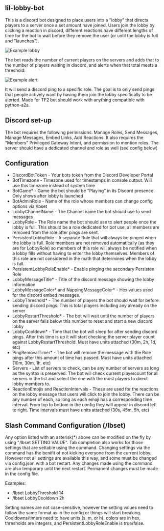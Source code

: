 ## lil-lobby-bot
This is a discord bot designed to place users into a "lobby" that directs players to a server once a set amount have joined. 
Users join the lobby by clicking a reaction in discord, different reactions have different lengths of time for the bot to wait before they remove the user (or until the lobby is full and "launches").

![Example lobby](https://i.imgur.com/Zxvdfil.png)

The bot reads the number of current players on the servers and adds that to the number of players waiting in discord, and alerts when that total meets a threshold:

![Example alert](https://i.imgur.com/ATHpA3z.png)

It will send a discord ping to a specific role. The goal is to only send pings that people actively want by having them join the lobby specifically to be alerted.
Made for TF2 but should work with anything compatible with python-a2s.
## Discord set-up
The bot requires the following permissions: Manage Roles, Send Messages, Manage Messages, Embed Links, Add Reactions. It also requires the "Members" Privileged Gateway Intent, and permission to mention roles.
The server should have a dedicated channel and role as well (see config below)
## Configuration
- DiscordBotToken - Your bots token from the Discord Developer Portal
- BotTimezone - Timezone used for timestamps in console output. Will use this timezone instead of system time
- BotGame* - Game the bot should be "Playing" in its Discord presence. Only shows after lobby is launched
- BotAdminRole - Name of the role whose members can change config options via /lbset
- LobbyChannelName - The Channel name the bot should use to send messages
- LobbyRole - The Role name the bot should use to alert people once the lobby is full. This should be a role dedicated for bot use, all members are removed from the role after pings are sent.
- PersistentLobbyRole - A separate Role that will always be pinged when the lobby is full. Role members are not removed automatically (as they are for LobbyRole) so members of this role will  always be notified when a lobby fills without having to enter the lobby themselves. Members of this role are not considered in the math that determines when the lobby is full.
- PersistentLobbyRoleEnable* - Enable pinging the secondary Persisten Role
- LobbyMessageTitle* - Title of the discord message showing the lobby information
- LobbyMessageColor* and NappingMessageColor* - Hex values used for the discord embed messages.
- LobbyThreshold* - The number of players the bot should wait for before sending discord pings. This is total players including any already on the server
- LobbyRestartThreshold* - The bot will wait until the number of players on the server falls below this number to reset and start a new discord lobby
- LobbyCooldown* - Time that the bot will sleep for after sending discord pings. After this time is up it will start checking the server player count against LobbyRestartThreshold. Must have units attached (30m, 2h, 1d, etc) 
- PingRemovalTimer* - The bot will remove the message with the Role pings after this amount of time has passed. Must have units attached (10m, 30m, 1h, etc) 
- Servers - List of servers to check, can be any number of servers as long as the syntax is preserved. The bot will check current playercount for all servers in the list and select the one with the most players to direct lobby members to.
- ReactionEmojis and ReactionIntervals - These are used for the reactions on the lobby message that users will click to join the lobby. There can be any number of each, so long as each emoji has a corresponding time interval. From top to bottom in the config they will appear in discord left to right. Time intervals must have units attached (30s, 45m, 5h, etc) 
## Slash Command Configuration (/lbset)
Any option listed with an asterisk(*) above can be modified on the fly by using "/lbset SETTING VALUE". Tab completion also works for those settings that are settable using the command.
Changing settings via the command has the benifit of not kicking everyone from the current lobby. However not all settings are available this way, and some must be changed via config.json with a bot restart. Any changes made using the command are also temporary until the next restart. Permanent changes must be made in the config file.

Examples:
- /lbset LobbyThreshold 14
- /lbset LobbyCooldown 2h

Setting names are not case-sensitive, however the setting values need to follow the same format as in the config or things will start breaking.
Cooldowns/timers need to have units (s, m, or h), colors are in hex, thresholds are integers, and PersistentLobbyRoleEnable is true/false.